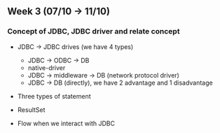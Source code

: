 ## Week 3 (07/10 -> 11/10)

### Concept of JDBC, JDBC driver and relate concept

+ JDBC -> JDBC drives (we have 4 types)

    + JDBC -> ODBC -> DB
    + native-driver
    + JDBC -> middleware -> DB (network protocol driver)
    + JDBC -> DB (directly), we have 2 advantage and 1 disadvantage

+ Three types of statement

+ ResultSet

+ Flow when we interact with JDBC